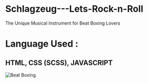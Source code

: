 # Schlagzeug---Lets-Rock-n-Roll
The Unique Musical Instrument for Beat Boxing Lovers

# Language Used :
## HTML, CSS (SCSS), JAVASCRIPT 

![Beat Boxing](https://user-images.githubusercontent.com/45869380/114775727-43e69080-9d8f-11eb-9603-bd9e91801ec3.png)
